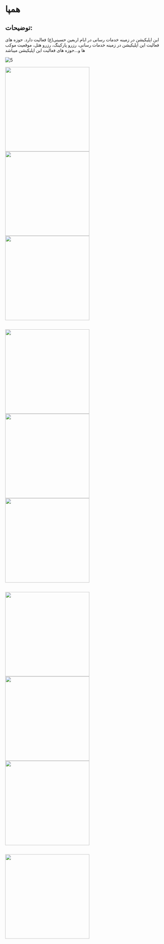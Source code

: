 # همپا
## توضیحات: 
این اپلیکیشن در زمینه خدمات رسانی در ایام اربعین حسینی(ع)
فعالیت دارد.
حوزه های فعالیت این اپلیکیشن در زمینه خدمات رسانی، رزرو
پارکینگ، رزرو هتل، موقعیت موکب ها و...حوزه های فعالیت این
اپلیکیشن میباشد

![5]()

<img src="https://github.com/user-attachments/assets/b9877236-9a2b-4bcc-8c80-44f22679e629" width="270"> 
<img src="https://github.com/user-attachments/assets/317419a6-7680-4fad-970b-7b8b081cb0d7" width="270">   <img src="https://github.com/user-attachments/assets/e0d02211-aa05-4994-8aa2-821f66ed9f73" width="270">
<br>

##

<img src="https://github.com/user-attachments/assets/8a060d2b-37e5-48e2-9272-eab716c028ae" width="270">   <img src="https://github.com/user-attachments/assets/f5484da4-da1f-4b72-87a6-28c266da4c2c" width="270">
<img src="https://github.com/user-attachments/assets/e34871db-9dbb-4599-ac81-aad41b434d84" width="270">  <br>

## 

<img src="https://github.com/user-attachments/assets/47035c0c-5b08-4da2-96fe-5f22a1bf7bbe" width="270">    <img src="https://github.com/user-attachments/assets/fd2db780-5e6e-4778-a77c-c622d563fbb1" width="270">
 <img src="https://github.com/user-attachments/assets/9f02621b-7dd7-4808-8a26-7c6f9df3ad86" width="270"><br>
 
 ##
 
 <img src="https://github.com/user-attachments/assets/48206c8e-7863-4c62-8908-ef26d50d10fc" width="270">


 ```
 
```



